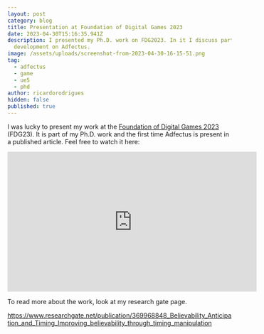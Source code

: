 ```yaml
---
layout: post
category: blog
title: Presentation at Foundation of Digital Games 2023
date: 2023-04-30T15:16:35.941Z
description: I presented my Ph.D. work on FDG2023. In it I discuss part of the
  development on Adfectus.
image: /assets/uploads/screenshot-from-2023-04-30-16-15-51.png
tag:
  - adfectus
  - game
  - ue5
  - phd
author: ricardorodrigues
hidden: false
published: true
---
```

I was lucky to present my work at the [Foundation of Digital Games 2023](http://fdg2023.org/) (FDG23). It is part of my Ph.D. work and the first time Adfectus is present in a published article. Feel free to watch it here:

<iframe width="560" height="315" src="https://www.youtube-nocookie.com/embed/RxwP-5TXklY?start=122" title="YouTube video player" frameborder="0" allow="accelerometer; autoplay; clipboard-write; encrypted-media; gyroscope; picture-in-picture; web-share" allowfullscreen></iframe>

To read more about the work, look at my research gate page.

<https://www.researchgate.net/publication/369968848_Believability_Anticipation_and_Timing_Improving_believability_through_timing_manipulation>